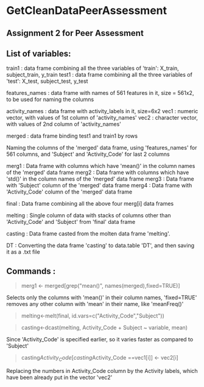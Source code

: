 GetCleanDataPeerAssessment
==========================

Assignment 2 for Peer Assessment
--------------------------------

List of variables:
------------------

train1 		   : data frame combining all the three variables of 'train': X_train, subject_train, y_train
test1 		   : data frame combining all the three variables of 'test': X_test, subject_test, y_test

features_names : data frame with names of 561 features in it, size = 561x2, to be used for naming the columns

activity_names : data frame with activity_labels in it, size=6x2
vec1	       : numeric vector, with values of 1st column of 'activity_names'
vec2	       : character vector, with values of 2nd column of 'activity_names'

merged 		   : data frame binding test1 and train1 by rows

Naming the columns of the 'merged' data frame, using 'features_names' for 561 columns, and 'Subject' and 'Activity_Code' for last 2 columns

merg1		   : Data frame with columns which have 'mean()' in the column names of the 'merged' data frame
merg2		   : Data frame with columns which have 'std()' in the column names of the 'merged' data frame
merg3		   : Data frame with 'Subject' column of the 'merged' data frame
merg4		   : Data frame with 'Activity_Code' column of the 'merged' data frame

final		   : Data frame combining all the above four merg[i] data frames

melting		   : Single column of data with stacks of columns other than 'Activity_Code' and 'Subject' from 'final' data frame

casting		   : Data frame casted from the molten data frame 'melting'.

DT	   		   : Converting the data frame 'casting' to data.table 'DT', and then saving it as a .txt file



Commands  :
-----------
>merg1 <- merged[grep("mean()", names(merged),fixed=TRUE)]

Selects only the columns with 'mean()' in their column names, 'fixed=TRUE' removes any other column with 'mean' in their name, like 'meanFreq()'


> melting<-melt(final, id.vars=c("Activity_Code","Subject"))

> casting<-dcast(melting, Activity_Code + Subject ~ variable, mean)

Since 'Activity_Code' is specified earlier, so it varies faster as compared to 'Subject'


> casting$Activity_Code[casting$Activity_Code ==vec1[i]] <- vec2[i]

Replacing the numbers in Activity_Code column by the Activity labels, which have been already put in the vector 'vec2'



